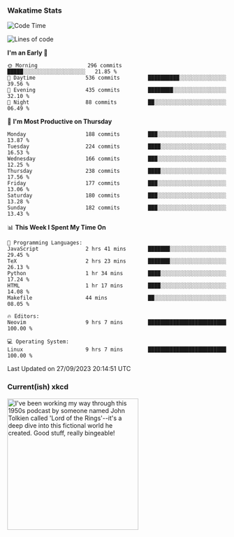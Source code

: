### Wakatime Stats
<!--START_SECTION:waka-->
![Code Time](http://img.shields.io/badge/Code%20Time-1%2C969%20hrs%2029%20mins-blue)

![Lines of code](https://img.shields.io/badge/From%20Hello%20World%20I%27ve%20Written-821.7%20thousand%20lines%20of%20code-blue)

**I'm an Early 🐤** 

```text
🌞 Morning                296 commits         █████░░░░░░░░░░░░░░░░░░░░   21.85 % 
🌆 Daytime                536 commits         ██████████░░░░░░░░░░░░░░░   39.56 % 
🌃 Evening                435 commits         ████████░░░░░░░░░░░░░░░░░   32.10 % 
🌙 Night                  88 commits          ██░░░░░░░░░░░░░░░░░░░░░░░   06.49 % 
```
📅 **I'm Most Productive on Thursday** 

```text
Monday                   188 commits         ███░░░░░░░░░░░░░░░░░░░░░░   13.87 % 
Tuesday                  224 commits         ████░░░░░░░░░░░░░░░░░░░░░   16.53 % 
Wednesday                166 commits         ███░░░░░░░░░░░░░░░░░░░░░░   12.25 % 
Thursday                 238 commits         ████░░░░░░░░░░░░░░░░░░░░░   17.56 % 
Friday                   177 commits         ███░░░░░░░░░░░░░░░░░░░░░░   13.06 % 
Saturday                 180 commits         ███░░░░░░░░░░░░░░░░░░░░░░   13.28 % 
Sunday                   182 commits         ███░░░░░░░░░░░░░░░░░░░░░░   13.43 % 
```


📊 **This Week I Spent My Time On** 

```text
💬 Programming Languages: 
JavaScript               2 hrs 41 mins       ███████░░░░░░░░░░░░░░░░░░   29.45 % 
TeX                      2 hrs 23 mins       ███████░░░░░░░░░░░░░░░░░░   26.13 % 
Python                   1 hr 34 mins        ████░░░░░░░░░░░░░░░░░░░░░   17.24 % 
HTML                     1 hr 17 mins        ████░░░░░░░░░░░░░░░░░░░░░   14.08 % 
Makefile                 44 mins             ██░░░░░░░░░░░░░░░░░░░░░░░   08.05 % 

🔥 Editors: 
Neovim                   9 hrs 7 mins        █████████████████████████   100.00 % 

💻 Operating System: 
Linux                    9 hrs 7 mins        █████████████████████████   100.00 % 
```


 Last Updated on 27/09/2023 20:14:51 UTC
<!--END_SECTION:waka-->

### Current(ish) xkcd
<a id="xkcd-a" title="I've been working my way through this 1950s podcast by someone named John Tolkien called 'Lord of the Rings'--it's a deep dive into this fictional world he created. Good stuff, really bingeable!" href="https://www.xkcd.com" target="_blank">
        <img align="center" id="xkcd-img" src="https://imgs.xkcd.com/comics/book_podcasts.png" alt="I've been working my way through this 1950s podcast by someone named John Tolkien called 'Lord of the Rings'--it's a deep dive into this fictional world he created. Good stuff, really bingeable!" height=300 />
</a>
